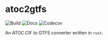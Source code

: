 # atoc2gtfs

![Build](https://github.com/heuristic-pedals/minigrep/actions/workflows/ci.yml/badge.svg?branch=main)
![Docs](https://github.com/heuristic-pedals/minigrep/actions/workflows/docs.yml/badge.svg?branch=main)
![Codecov](https://img.shields.io/codecov/c/github/heuristic-pedals/atoc2gtfs/main)

An ATOC.CIF to GTFS converter written in `rust`.
